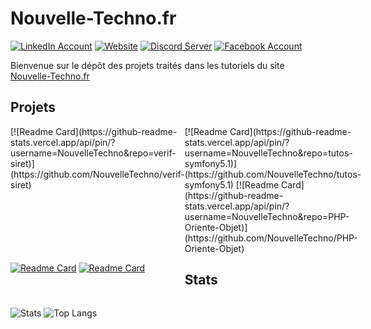 # Nouvelle-Techno.fr

[![LinkedIn Account](https://img.shields.io/badge/LinkedIn-0e76a8?style=for-the-badge&logo=linkedin)](https://www.linkedin.com/company/nouvelle-techno-fr)
[![Website](https://img.shields.io/badge/Website-011F35?style=for-the-badge)](https://nouvelle-techno.fr)
[![Discord Server](https://img.shields.io/discord/642353810223923220?logo=discord&logoColor=fff&style=for-the-badge&label=Discord)](https://discord.gg/azQ9sbD)
[![Facebook Account](https://img.shields.io/badge/Facebook-1877F2?style=for-the-badge&logo=facebook&logoColor=fff)](https://www.facebook.com/nouvelletechnofr/)


Bienvenue sur le dépôt des projets traités dans les tutoriels du site  [Nouvelle-Techno.fr](https://nouvelle-techno.fr)

## Projets
<div style="display:grid; grid-template-columns: 1fr 1fr;">
  <div
       [![Readme Card](https://github-readme-stats.vercel.app/api/pin/?username=NouvelleTechno&repo=Javascript-Form-Validation)](https://github.com/NouvelleTechno/Javascript-Form-Validation)
 </div>
  <div>
[![Readme Card](https://github-readme-stats.vercel.app/api/pin/?username=NouvelleTechno&repo=verif-siret)](https://github.com/NouvelleTechno/verif-siret)
  </div>
</div>
[![Readme Card](https://github-readme-stats.vercel.app/api/pin/?username=NouvelleTechno&repo=tutos-symfony5.1)](https://github.com/NouvelleTechno/tutos-symfony5.1)
[![Readme Card](https://github-readme-stats.vercel.app/api/pin/?username=NouvelleTechno&repo=PHP-Oriente-Objet)](https://github.com/NouvelleTechno/PHP-Oriente-Objet)

[![Readme Card](https://github-readme-stats.vercel.app/api/pin/?username=NouvelleTechno&repo=Symfony-Messagerie-Privee)](https://github.com/NouvelleTechno/Symfony-Messagerie-Privee)
[![Readme Card](https://github-readme-stats.vercel.app/api/pin/?username=NouvelleTechno&repo=Calculatrice-HTML-CSS-JS)](https://github.com/NouvelleTechno/Calculatrice-HTML-CSS-JS)

## Stats

![Stats](https://github-readme-stats.vercel.app/api?username=NouvelleTechno&count_private=true&show_icons=true)
![Top Langs](https://github-readme-stats.vercel.app/api/top-langs/?username=NouvelleTechno&layout=compact)
